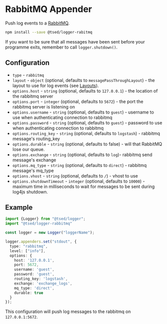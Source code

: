 # RabbitMQ Appender

<Banner src="/rabbitmq.svg" height="100" href="https://www.rabbitmq.com/"></Banner>

Push log events to a [RabbitMQ](https://www.rabbitmq.com/).

```bash
npm install --save @tsed/logger-rabitmq
```

If you want to be sure that all messages have been sent before your programme exits, remember to call `logger.shutdown()`.

## Configuration

* `type` - `rabbitmq`
* `layout` - `object` (optional, defaults to `messagePassThroughLayout`) - the layout to use for log events (see [Layouts](/docs/layouts/readme.md)).
* `options.host` - `string` (optional, defaults to `127.0.0.1`) - the location of the rabbitmq server
* `options.port` - `integer` (optional, defaults to `5672`) - the port the rabbitmq server is listening on
* `options.username` - `string` (optional, defaults to `guest`) - username to use when authenticating connection to rabbitmq
* `options.password` - `string` (optional, defaults to `guest`) - password to use when authenticating connection to rabbitmq
* `options.routing_key` - `string` (optional, defaults to `logstash`) - rabbitmq message's routing_key
* `options.durable` - `string` (optional, defaults to false) - will that RabbitMQ lose our queue.
* `options.exchange` - `string` (optional, defaults to `log`)- rabbitmq send message's exchange
* `options.mq_type` - `string` (optional, defaults to `direct`) - rabbitmq message's mq_type
* `options.vhost` - `string` (optional, defaults to `/`) - vhost to use
* `options.shutdownTimeout` - `integer` (optional, defaults to `10000`) - maximum time in milliseconds to wait for messages to be sent during log4js shutdown.

## Example

```typescript
import {Logger} from "@tsed/logger";
import "@tsed/logger-rabbitmq"

const logger = new Logger("loggerName");

logger.appenders.set("stdout", {
  type: "rabbitmq",
  level: ["info"],
  options: {
    host: '127.0.0.1',
    port: 5672,
    username: 'guest',
    password: 'guest',
    routing_key: 'logstash',
    exchange: 'exchange_logs',
    mq_type: 'direct',
    durable: true
  }
});
```

This configuration will push log messages to the rabbitmq on `127.0.0.1:5672`.
